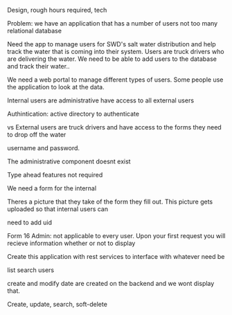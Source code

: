 Design, rough hours required, tech 

Problem: 
we have an application that has a number of users not too many relational database 

Need the app to manage users for SWD's salt water distribution and help track the water that is coming into their system. Users are truck drivers who are delivering the water. We need to be able to add users to the database and track their water..

We need a web portal to manage different types of users. Some people use the application to look at the data. 

Internal users are administrative have access to all external users 

Authintication: active directory to authenticate

vs External users are truck drivers and have access to the forms they need to drop off the water

username and password.

The administrative component doesnt exist




Type ahead features not required


We need a form for the internal 


Theres a picture that they take of the form they fill out. This picture gets uploaded so that internal users can 

need to add uid

Form 16 Admin: not applicable to every user. Upon your first request you will recieve information whether or not to display


Create this application with rest services to interface with whatever need be

list search users 

create and modify date are created on the backend and we wont display that.

Create, update, search, soft-delete